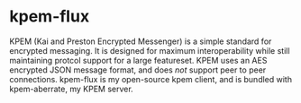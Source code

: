 # kpem-flux
KPEM (Kai and Preston Encrypted Messenger) is a simple standard for encrypted messaging. It is designed for maximum interoperability while still maintaining protcol support for a large featureset.
KPEM uses an AES encrypted JSON message format, and does *not* support peer to peer connections.
kpem-flux is my open-source kpem client, and is bundled with kpem-aberrate, my KPEM server.
